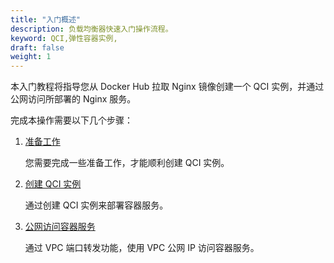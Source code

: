 ```yaml
---
title: "入门概述"
description: 负载均衡器快速入门操作流程。
keyword: QCI,弹性容器实例,
draft: false
weight: 1
---
```


本入门教程将指导您从 Docker Hub 拉取 Nginx 镜像创建一个 QCI 实例，并通过公网访问所部署的 Nginx 服务。

完成本操作需要以下几个步骤：

1. [准备工作](../qs_prepare/)

   您需要完成一些准备工作，才能顺利创建 QCI 实例。

2. [创建 QCI 实例](/container/qci/quickstart/qs_create_qci/)

   通过创建 QCI 实例来部署容器服务。

3. [公网访问容器服务](/container/qci/quickstart/qs_create_qci/#步骤2公网访问容器服务)

   通过 VPC 端口转发功能，使用 VPC 公网 IP 访问容器服务。

